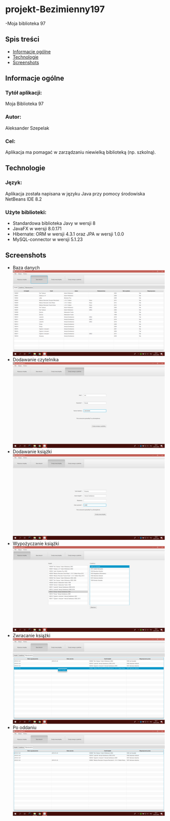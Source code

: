 # projekt-Bezimienny197
-Moja biblioteka 97

## Spis treści
* [Informacje ogólne](#informacje-ogólne)
* [Technologie](#technologie)
* [Screenshots](#screenhots)

## Informacje ogólne
### Tytół aplikacji: 
Moja Biblioteka 97

### Autor: 
Aleksander Szepelak

### Cel: 
Aplikacja ma pomagać w zarządzaniu niewielką biblioteką (np. szkolną).

## Technologie
### Język: 
Aplikacja została napisana w języku Java przy pomocy środowiska NetBeans IDE 8.2

### Użyte biblioteki:
* Standardowa biblioteka Javy w wersji 8
* JavaFX w wersji 8.0.171
* Hibernate: ORM w wersji 4.3.1 oraz JPA w wersji 1.0.0
* MySQL-connector w wersji 5.1.23

## Screenshots
* Baza danych
![Baza danych](img/baza_danych.png)
* Dodawanie czytelnika
![Dodawanie czytelnika](img/dodawanie_czytelnika.png)
* Dodawanie książki
![Dodawanie książki](img/dodawanie_ksiazki.png)
* Wypożyczanie książki
![Wypożyczanie książki](img/wypozyczanie_ksiazki.png)
* Zwracanie książki
![Zwracanie książki](img/zwracanie_ksiazki.png)
* Po oddaniu
![Po oddaniu](img/po_oddaniu.png)
